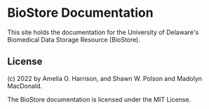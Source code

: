 # BioStore Documentation

This site holds the documentation for the University of Delaware's Biomedical Data Storage Resource (BioStore).

## License

(c) 2022 by Amelia O. Harrison, and Shawn W. Polson and Madolyn MacDonald.

The BioStore documentation is licensed under the MIT License.